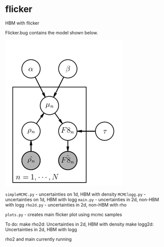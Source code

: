 # flicker
HBM with flicker

Flicker.bug contains the model shown below.

![pgm](https://github.com/RuthAngus/flicker/blob/master/pgm.png)

`simpleMCMC.py` - uncertainties on 1d, HBM with density
`MCMClogg.py` - uncertainties on 1d, HBM with logg
`main.py` - uncertainties in 2d, non-HBM with logg
`rho2d.py` - uncertainties in 2d, non-HBM with rho

`plots.py` - creates main flicker plot using mcmc samples

To do:
make rho2d: Uncertainties in 2d, HBM with density
make logg2d: Uncertainties in 2d, HBM with logg

rho2 and main currently running
